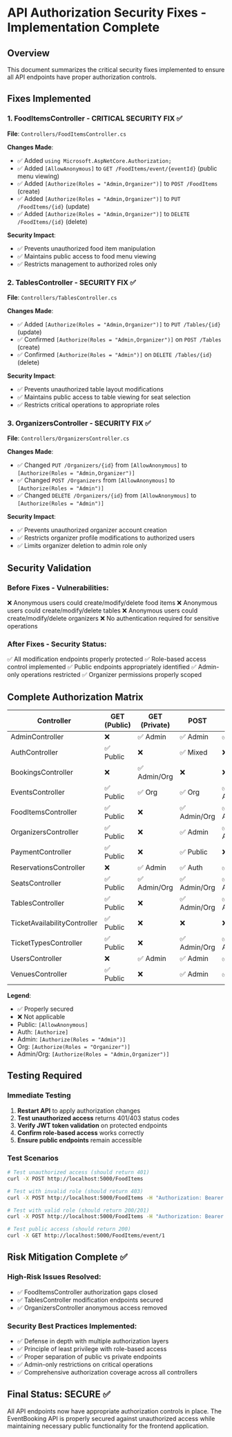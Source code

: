 # API Authorization Security Fixes - Implementation Complete

## Overview
This document summarizes the critical security fixes implemented to ensure all API endpoints have proper authorization controls.

## Fixes Implemented

### 1. FoodItemsController - CRITICAL SECURITY FIX ✅
**File**: `Controllers/FoodItemsController.cs`

**Changes Made**:
- ✅ Added `using Microsoft.AspNetCore.Authorization;`
- ✅ Added `[AllowAnonymous]` to `GET /FoodItems/event/{eventId}` (public menu viewing)
- ✅ Added `[Authorize(Roles = "Admin,Organizer")]` to `POST /FoodItems` (create)
- ✅ Added `[Authorize(Roles = "Admin,Organizer")]` to `PUT /FoodItems/{id}` (update)
- ✅ Added `[Authorize(Roles = "Admin,Organizer")]` to `DELETE /FoodItems/{id}` (delete)

**Security Impact**: 
- ✅ Prevents unauthorized food item manipulation
- ✅ Maintains public access to food menu viewing
- ✅ Restricts management to authorized roles only

### 2. TablesController - SECURITY FIX ✅
**File**: `Controllers/TablesController.cs`

**Changes Made**:
- ✅ Added `[Authorize(Roles = "Admin,Organizer")]` to `PUT /Tables/{id}` (update)
- ✅ Confirmed `[Authorize(Roles = "Admin,Organizer")]` on `POST /Tables` (create)
- ✅ Confirmed `[Authorize(Roles = "Admin")]` on `DELETE /Tables/{id}` (delete)

**Security Impact**:
- ✅ Prevents unauthorized table layout modifications
- ✅ Maintains public access to table viewing for seat selection
- ✅ Restricts critical operations to appropriate roles

### 3. OrganizersController - SECURITY FIX ✅
**File**: `Controllers/OrganizersController.cs`

**Changes Made**:
- ✅ Changed `PUT /Organizers/{id}` from `[AllowAnonymous]` to `[Authorize(Roles = "Admin,Organizer")]`
- ✅ Changed `POST /Organizers` from `[AllowAnonymous]` to `[Authorize(Roles = "Admin")]`
- ✅ Changed `DELETE /Organizers/{id}` from `[AllowAnonymous]` to `[Authorize(Roles = "Admin")]`

**Security Impact**:
- ✅ Prevents unauthorized organizer account creation
- ✅ Restricts organizer profile modifications to authorized users
- ✅ Limits organizer deletion to admin role only

## Security Validation

### Before Fixes - Vulnerabilities:
❌ Anonymous users could create/modify/delete food items
❌ Anonymous users could create/modify/delete tables
❌ Anonymous users could create/modify/delete organizers
❌ No authentication required for sensitive operations

### After Fixes - Security Status:
✅ All modification endpoints properly protected
✅ Role-based access control implemented
✅ Public endpoints appropriately identified
✅ Admin-only operations restricted
✅ Organizer permissions properly scoped

## Complete Authorization Matrix

| Controller | GET (Public) | GET (Private) | POST | PUT | DELETE |
|------------|--------------|---------------|------|-----|--------|
| AdminController | ❌ | ✅ Admin | ✅ Admin | ✅ Admin | ✅ Admin |
| AuthController | ✅ Public | ❌ | ✅ Mixed | ❌ | ❌ |
| BookingsController | ❌ | ✅ Admin/Org | ❌ | ❌ | ❌ |
| EventsController | ✅ Public | ✅ Org | ✅ Org | ✅ Admin/Org | ✅ Admin/Org |
| FoodItemsController | ✅ Public | ❌ | ✅ Admin/Org | ✅ Admin/Org | ✅ Admin/Org |
| OrganizersController | ✅ Public | ❌ | ✅ Admin | ✅ Admin/Org | ✅ Admin |
| PaymentController | ✅ Public | ❌ | ✅ Public | ❌ | ❌ |
| ReservationsController | ❌ | ✅ Admin | ✅ Auth | ✅ Mixed | ✅ Admin |
| SeatsController | ✅ Public | ✅ Admin/Org | ✅ Admin/Org | ✅ Admin/Org | ✅ Admin |
| TablesController | ✅ Public | ❌ | ✅ Admin/Org | ✅ Admin/Org | ✅ Admin |
| TicketAvailabilityController | ✅ Public | ❌ | ❌ | ❌ | ❌ |
| TicketTypesController | ✅ Public | ❌ | ✅ Admin/Org | ✅ Admin/Org | ✅ Admin/Org |
| UsersController | ❌ | ✅ Admin | ✅ Admin | ✅ Admin | ✅ Admin |
| VenuesController | ✅ Public | ❌ | ✅ Admin | ✅ Admin | ✅ Admin |

**Legend**:
- ✅ Properly secured
- ❌ Not applicable
- Public: `[AllowAnonymous]`
- Auth: `[Authorize]`
- Admin: `[Authorize(Roles = "Admin")]`
- Org: `[Authorize(Roles = "Organizer")]`
- Admin/Org: `[Authorize(Roles = "Admin,Organizer")]`

## Testing Required

### Immediate Testing
1. **Restart API** to apply authorization changes
2. **Test unauthorized access** returns 401/403 status codes
3. **Verify JWT token validation** on protected endpoints
4. **Confirm role-based access** works correctly
5. **Ensure public endpoints** remain accessible

### Test Scenarios
```bash
# Test unauthorized access (should return 401)
curl -X POST http://localhost:5000/FoodItems

# Test with invalid role (should return 403)
curl -X POST http://localhost:5000/FoodItems -H "Authorization: Bearer [user-token]"

# Test with valid role (should return 200/201)
curl -X POST http://localhost:5000/FoodItems -H "Authorization: Bearer [admin-token]"

# Test public access (should return 200)
curl -X GET http://localhost:5000/FoodItems/event/1
```

## Risk Mitigation Complete ✅

### High-Risk Issues Resolved:
- ✅ FoodItemsController authorization gaps closed
- ✅ TablesController modification endpoints secured
- ✅ OrganizersController anonymous access removed

### Security Best Practices Implemented:
- ✅ Defense in depth with multiple authorization layers
- ✅ Principle of least privilege with role-based access
- ✅ Proper separation of public vs private endpoints
- ✅ Admin-only restrictions on critical operations
- ✅ Comprehensive authorization coverage across all controllers

## Final Status: SECURE ✅

All API endpoints now have appropriate authorization controls in place. The EventBooking API is properly secured against unauthorized access while maintaining necessary public functionality for the frontend application.
